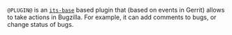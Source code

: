 `@PLUGIN@` is an [`its-base`][its-base] based plugin that (based on
events in Gerrit) allows to take actions in Bugzilla. For example, it
can add comments to bugs, or change status of bugs.

[its-base]: https://gerrit-review.googlesource.com/#/admin/projects/plugins/its-base